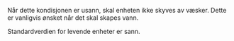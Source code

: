 Når dette kondisjonen er usann, skal enheten ikke skyves av væsker. Dette er vanligvis ønsket når det skal skapes vann.

Standardverdien for levende enheter er sann.
